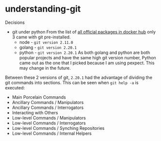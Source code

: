 # understanding-git

Decisions
- git under python
From the list of [all official packages in docker hub](https://hub.docker.com/search?q=&type=image&image_filter=official) only 3 came with git pre-installed.
  - node - `git version 2.11.0`
  - golang - `git version 2.20.1`
  - python - `git version 2.20.1`
As both golang and python are both popular projects and have the same high git version number, Python came out as the one that I picked because I am using pexpect. This may change in the future.

Between these 2 versions of git, `2.20.1` had the advantage of dividing the git commands into sections. This can be seen when `git help -a` is executed:
  - Main Porcelain Commands
  - Ancillary Commands / Manipulators
  - Ancillary Commands / Interrogators
  - Interacting with Others
  - Low-level Commands / Manipulators
  - Low-level Commands / Interrogators
  - Low-level Commands / Synching Repositories
  - Low-level Commands / Internal Helpers